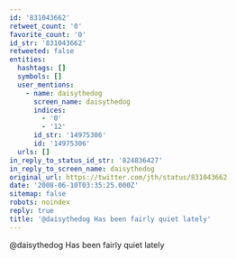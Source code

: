 ```yaml
---
id: '831043662'
retweet_count: '0'
favorite_count: '0'
id_str: '831043662'
retweeted: false
entities:
  hashtags: []
  symbols: []
  user_mentions:
    - name: daisythedog
      screen_name: daisythedog
      indices:
        - '0'
        - '12'
      id_str: '14975306'
      id: '14975306'
  urls: []
in_reply_to_status_id_str: '824836427'
in_reply_to_screen_name: daisythedog
original_url: https://twitter.com/jth/status/831043662
date: '2008-06-10T03:35:25.000Z'
sitemap: false
robots: noindex
reply: true
title: '@daisythedog Has been fairly quiet lately'
---
```


@daisythedog Has been fairly quiet lately